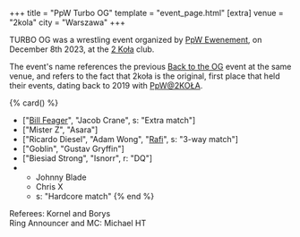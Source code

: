 +++
title = "PpW Turbo OG"
template = "event_page.html"
[extra]
venue = "2kola"
city = "Warszawa"
+++

TURBO OG was a wrestling event organized by [PpW Ewenement](@/o/ppw.md), on December 8th 2023, at the [2 Koła](@/v/2kola.md) club.

The event's name references the previous [Back to the OG](@/e/2023-02-04-ppw-back-to-the-og.md) event at the same venue, and refers to the fact that 2koła is the original, first place that held their events, dating back to 2019 with [PpW@2KOŁA](@/e/2019-12-07-ppw-untitled.md).

{% card() %}
- ["[Bill Feager](@/w/feager.md)", "Jacob Crane", s: "Extra match"]
- ["Mister Z", "Asara"]
- ["Ricardo Diesel", "Adam Wong", "[Rafi](@/w/rafi.md)", s: "3-way match"]
- ["Goblin", "Gustav Gryffin"]
- ["Biesiad Strong", "Isnorr", r: "DQ"]
- - Johnny Blade
  - Chris X
  - s: "Hardcore match"
{% end %}

Referees: Kornel and Borys \
Ring Announcer and MC: Michael HT


